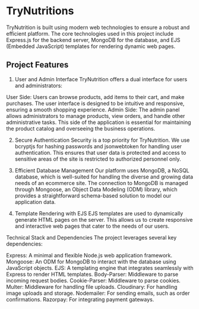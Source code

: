 # TryNutritions
TryNutrition is built using modern web technologies to ensure a robust and efficient platform. The core technologies used in this project include Express.js for the backend server, MongoDB for the database, and EJS (Embedded JavaScript) templates for rendering dynamic web pages.

## Project Features
1. User and Admin Interface
TryNutrition offers a dual interface for users and administrators:

User Side: Users can browse products, add items to their cart, and make purchases. The user interface is designed to be intuitive and responsive, ensuring a smooth shopping experience.
Admin Side: The admin panel allows administrators to manage products, view orders, and handle other administrative tasks. This side of the application is essential for maintaining the product catalog and overseeing the business operations.

2. Secure Authentication
Security is a top priority for TryNutrition. We use bcryptjs for hashing passwords and jsonwebtoken for handling user authentication. This ensures that user data is protected and access to sensitive areas of the site is restricted to authorized personnel only.

3. Efficient Database Management
Our platform uses MongoDB, a NoSQL database, which is well-suited for handling the diverse and growing data needs of an ecommerce site. The connection to MongoDB is managed through Mongoose, an Object Data Modeling (ODM) library, which provides a straightforward schema-based solution to model our application data.

4. Template Rendering with EJS
EJS templates are used to dynamically generate HTML pages on the server. This allows us to create responsive and interactive web pages that cater to the needs of our users.

Technical Stack and Dependencies
The project leverages several key dependencies:

Express: A minimal and flexible Node.js web application framework.
Mongoose: An ODM for MongoDB to interact with the database using JavaScript objects.
EJS: A templating engine that integrates seamlessly with Express to render HTML templates.
Body-Parser: Middleware to parse incoming request bodies.
Cookie-Parser: Middleware to parse cookies.
Multer: Middleware for handling file uploads.
Cloudinary: For handling image uploads and storage.
Nodemailer: For sending emails, such as order confirmations.
Razorpay: For integrating payment gateways.
